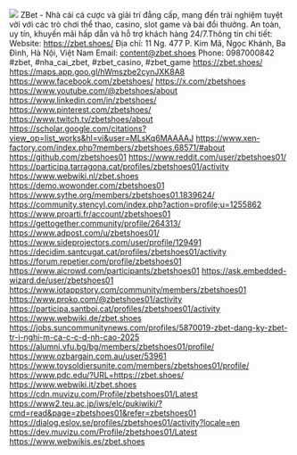 ![](https://g0v.hackmd.io/_uploads/HklqzYoAIyx.png)
ZBet - Nhà cái cá cược và giải trí đẳng cấp, mang đến trải nghiệm tuyệt vời với các trò chơi thể thao, casino, slot game và bài đổi thưởng. An toàn, uy tín, khuyến mãi hấp dẫn và hỗ trợ khách hàng 24/7.Thông tin chi tiết:
Website: https://zbet.shoes/
Địa chỉ: 11 Ng. 477 P. Kim Mã, Ngọc Khánh, Ba Đình, Hà Nội, Việt Nam
Email: content@zbet.shoes
Phone: 0987000842
#zbet, #nha_cai_zbet, #zbet_casino, #zbet_game
https://zbet.shoes/
https://maps.app.goo.gl/hWmszbe2cynJXK8A8 
https://www.facebook.com/zbetshoes/
https://x.com/zbetshoes
https://www.youtube.com/@zbetshoes/about
https://www.linkedin.com/in/zbetshoes/
https://www.pinterest.com/zbetshoes/
https://www.twitch.tv/zbetshoes/about
https://scholar.google.com/citations?view_op=list_works&hl=vi&user=MLsKq6MAAAAJ
https://www.xen-factory.com/index.php?members/zbetshoes.68571/#about
https://github.com/zbetshoes01
https://www.reddit.com/user/zbetshoes01/
https://participa.tarragona.cat/profiles/zbetshoes01/activity
https://www.webwiki.nl/zbet.shoes
https://demo.wowonder.com/zbetshoes01
https://www.sythe.org/members/zbetshoes01.1839624/
https://community.stencyl.com/index.php?action=profile;u=1255862
https://www.proarti.fr/account/zbetshoes01
https://gettogether.community/profile/264313/
https://www.adpost.com/u/zbetshoes01/
https://www.sideprojectors.com/user/profile/129491
https://decidim.santcugat.cat/profiles/zbetshoes01/activity
https://forum.repetier.com/profile/zbetshoes01
https://www.aicrowd.com/participants/zbetshoes01
https://ask.embedded-wizard.de/user/zbetshoes01
https://www.iotappstory.com/community/members/zbetshoes01
https://www.proko.com/@zbetshoes01/activity
https://participa.santboi.cat/profiles/zbetshoes01/activity
https://www.webwiki.de/zbet.shoes
https://jobs.suncommunitynews.com/profiles/5870019-zbet-dang-ky-zbet-tr-i-nghi-m-ca-c-c-d-nh-cao-2025
https://alumni.vfu.bg/bg/members/zbetshoes01/profile/
https://www.ozbargain.com.au/user/53961
https://www.toysoldiersunite.com/members/zbetshoes01/profile/
https://www.pdc.edu/?URL=https://zbet.shoes/
https://www.webwiki.it/zbet.shoes
https://cdn.muvizu.com/Profile/zbetshoes01/Latest
https://www2.teu.ac.jp/iws/elc/pukiwiki/?cmd=read&page=zbetshoes01&refer=zbetshoes01
https://dialog.eslov.se/profiles/zbetshoes01/activity?locale=en
https://dev.muvizu.com/Profile/zbetshoes01/Latest
https://www.webwikis.es/zbet.shoes
